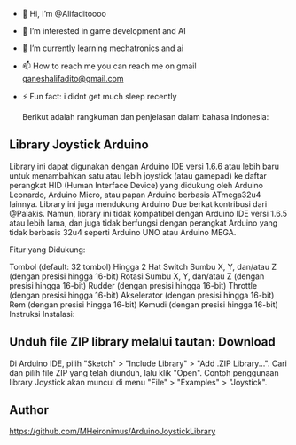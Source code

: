 - 👋 Hi, I’m @Alifaditoooo
- 👀 I’m interested in game development and AI
- 🌱 I’m currently learning mechatronics and ai
- 📫 How to reach me you can reach me on gmail ganeshalifadito@gmail.com
- ⚡ Fun fact: i didnt get much sleep recently

  Berikut adalah rangkuman dan penjelasan dalam bahasa Indonesia:

## Library Joystick Arduino

Library ini dapat digunakan dengan Arduino IDE versi 1.6.6 atau lebih baru untuk menambahkan satu atau lebih joystick (atau gamepad) ke daftar perangkat HID (Human Interface Device) yang didukung oleh Arduino Leonardo, Arduino Micro, atau papan Arduino berbasis ATmega32u4 lainnya. Library ini juga mendukung Arduino Due berkat kontribusi dari @Palakis. Namun, library ini tidak kompatibel dengan Arduino IDE versi 1.6.5 atau lebih lama, dan juga tidak berfungsi dengan perangkat Arduino yang tidak berbasis 32u4 seperti Arduino UNO atau Arduino MEGA.

Fitur yang Didukung:

Tombol (default: 32 tombol)
Hingga 2 Hat Switch
Sumbu X, Y, dan/atau Z (dengan presisi hingga 16-bit)
Rotasi Sumbu X, Y, dan/atau Z (dengan presisi hingga 16-bit)
Rudder (dengan presisi hingga 16-bit)
Throttle (dengan presisi hingga 16-bit)
Akselerator (dengan presisi hingga 16-bit)
Rem (dengan presisi hingga 16-bit)
Kemudi (dengan presisi hingga 16-bit)
Instruksi Instalasi:

## Unduh file ZIP library melalui tautan: Download
Di Arduino IDE, pilih "Sketch" > "Include Library" > "Add .ZIP Library...".
Cari dan pilih file ZIP yang telah diunduh, lalu klik "Open".
Contoh penggunaan library Joystick akan muncul di menu "File" > "Examples" > "Joystick".

## Author
https://github.com/MHeironimus/ArduinoJoystickLibrary








<!---
Alifaditoooo/Alifaditoooo is a ✨ special ✨ repository because its `README.md` (this file) appears on your GitHub profile.
You can click the Preview link to take a look at your changes.
--->
